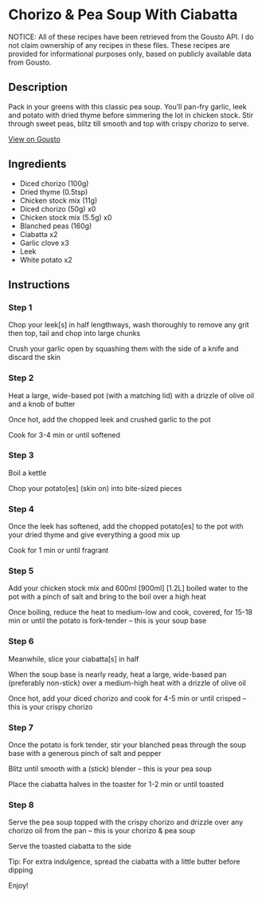 # Chorizo & Pea Soup With Ciabatta

NOTICE: All of these recipes have been retrieved from the Gousto API. I do not claim ownership of any recipes in these files. These recipes are provided for informational purposes only, based on publicly available data from Gousto.

## Description

Pack in your greens with this classic pea soup. You’ll pan-fry garlic, leek and potato with dried thyme before simmering the lot in chicken stock. Stir through sweet peas, blitz till smooth and top with crispy chorizo to serve.

[View on Gousto](https://www.gousto.co.uk/recipes/cookbook/chorizo-pea-soup-with-ciabatta)

## Ingredients

- Diced chorizo (100g)
- Dried thyme (0.5tsp)
- Chicken stock mix (11g)
- Diced chorizo (50g) x0
- Chicken stock mix (5.5g) x0
- Blanched peas (160g)
- Ciabatta x2
- Garlic clove x3
- Leek
- White potato x2

## Instructions


### Step 1

Chop your leek[s] in half lengthways, wash thoroughly to remove any grit then top, tail and chop into large chunks

Crush your garlic open by squashing them with the side of a knife and discard the skin


### Step 2

Heat a large, wide-based pot (with a matching lid) with a drizzle of olive oil and a knob of butter

Once hot, add the chopped leek and crushed garlic to the pot

Cook for 3-4 min or until softened


### Step 3

Boil a kettle

Chop your potato[es] (skin on) into bite-sized pieces


### Step 4

Once the leek has softened, add the chopped potato[es] to the pot with your dried thyme and give everything a good mix up

Cook for 1 min or until fragrant


### Step 5

Add your chicken stock mix and 600ml <span class="text-purple">[900ml] </span><span class="text-danger">[1.2L]</span> boiled water to the pot with a pinch of salt and bring to the boil over a high heat

Once boiling, reduce the heat to medium-low and cook, covered, for 15-18 min or until the potato is fork-tender – this is your soup base


### Step 6

Meanwhile, slice your ciabatta[s] in half

When the soup base is nearly ready, heat a large, wide-based pan (preferably non-stick) over a medium-high heat with a drizzle of olive oil

Once hot, add your diced chorizo and cook for 4-5 min or until crisped – this is your crispy chorizo


### Step 7

Once the potato is fork tender, stir your blanched peas through the soup base with a generous pinch of salt and pepper

Blitz until smooth with a (stick) blender – this is your pea soup

Place the ciabatta halves in the toaster for 1-2 min or until toasted

### Step 8

Serve the pea soup topped with the crispy chorizo and drizzle over any chorizo oil from the pan – this is your chorizo & pea soup

Serve the toasted ciabatta to the side

Tip: For extra indulgence, spread the ciabatta with a little butter before dipping

Enjoy!


